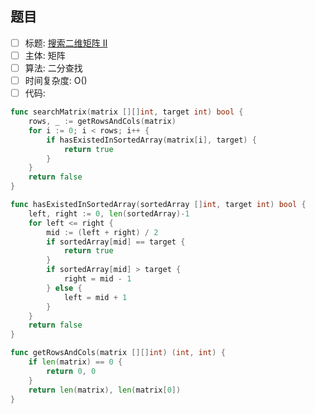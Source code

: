## 题目
- [ ] 标题: [搜索二维矩阵 II](https://leetcode-cn.com/problems/search-a-2d-matrix-ii/)
- [ ] 主体: 矩阵
- [ ] 算法: 二分查找
- [ ] 时间复杂度: O()
- [ ] 代码:
```go
func searchMatrix(matrix [][]int, target int) bool {
	rows, _ := getRowsAndCols(matrix)
	for i := 0; i < rows; i++ {
		if hasExistedInSortedArray(matrix[i], target) {
			return true
		}
	}
	return false
}

func hasExistedInSortedArray(sortedArray []int, target int) bool {
	left, right := 0, len(sortedArray)-1
	for left <= right {
		mid := (left + right) / 2
		if sortedArray[mid] == target {
			return true
		}
		if sortedArray[mid] > target {
			right = mid - 1
		} else {
			left = mid + 1
		}
	}
	return false
}

func getRowsAndCols(matrix [][]int) (int, int) {
	if len(matrix) == 0 {
		return 0, 0
	}
	return len(matrix), len(matrix[0])
}
```
